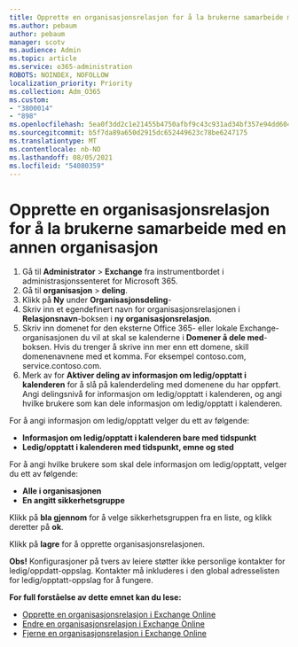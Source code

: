 ```yaml
---
title: Opprette en organisasjonsrelasjon for å la brukerne samarbeide med en annen organisasjon
ms.author: pebaum
author: pebaum
manager: scotv
ms.audience: Admin
ms.topic: article
ms.service: o365-administration
ROBOTS: NOINDEX, NOFOLLOW
localization_priority: Priority
ms.collection: Adm_O365
ms.custom:
- "3800014"
- "898"
ms.openlocfilehash: 5ea0f3dd2c1e21455b4750afbf9c43c931ad34bf357e94dd604ffe5bcdd2fa64
ms.sourcegitcommit: b5f7da89a650d2915dc652449623c78be6247175
ms.translationtype: MT
ms.contentlocale: nb-NO
ms.lasthandoff: 08/05/2021
ms.locfileid: "54080359"
---
```

# <a name="create-an-organization-relationship-to-allow-your-users-to-collaborate-with-another-organization"></a>Opprette en organisasjonsrelasjon for å la brukerne samarbeide med en annen organisasjon

1. Gå til **Administrator** > **Exchange** fra instrumentbordet i administrasjonssenteret for Microsoft 365.
2. Gå til **organisasjon** > **deling**.
3. Klikk på **Ny** under **Organisasjonsdeling**-
4. Skriv inn et egendefinert navn for organisasjonsrelasjonen i **Relasjonsnavn**-boksen i **ny organisasjonsrelasjon**.
5. Skriv inn domenet for den eksterne Office 365- eller lokale Exchange-organisasjonen du vil at skal se kalenderne i **Domener å dele med**-boksen. Hvis du trenger å skrive inn mer enn ett domene, skill domenenavnene med et komma. For eksempel contoso.com, service.contoso.com.
6. Merk av for **Aktiver deling av informasjon om ledig/opptatt i kalenderen** for å slå på kalenderdeling med domenene du har oppført. Angi delingsnivå for informasjon om ledig/opptatt i kalenderen, og angi hvilke brukere som kan dele informasjon om ledig/opptatt i kalenderen.  

For å angi informasjon om ledig/opptatt velger du ett av følgende:

- **Informasjon om ledig/opptatt i kalenderen bare med tidspunkt**
- **Ledig/opptatt i kalenderen med tidspunkt, emne og sted**  

 For å angi hvilke brukere som skal dele informasjon om ledig/opptatt, velger du ett av følgende:

- **Alle i organisasjonen**
- **En angitt sikkerhetsgruppe**  

Klikk på **bla gjennom** for å velge sikkerhetsgruppen fra en liste, og klikk deretter på **ok**.

Klikk på **lagre** for å opprette organisasjonsrelasjonen.  

**Obs!** Konfigurasjoner på tvers av leiere støtter ikke personlige kontakter for ledig/oppdatt-oppslag. Kontakter må inkluderes i den global adresselisten for ledig/opptatt-oppslag for å fungere.

**For full forståelse av dette emnet kan du lese:**

- [Opprette en organisasjonsrelasjon i Exchange Online](https://docs.microsoft.com/exchange/sharing/organization-relationships/create-an-organization-relationship)
- [Endre en organisasjonsrelasjon i Exchange Online](https://docs.microsoft.com/exchange/sharing/organization-relationships/modify-an-organization-relationship)
- [Fjerne en organisasjonsrelasjon i Exchange Online](https://docs.microsoft.com/exchange/sharing/organization-relationships/remove-an-organization-relationship)
